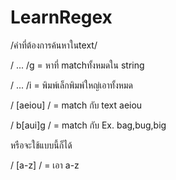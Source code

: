 # LearnRegex

/คำที่ต้องการค้นหาในtext/

/ ... /g = หาที่ matchทั้งหมดใน string 


/ ... /i = พิมพ์เล็กพิมพ์ใหญ่เอาทั้งหมด


/ [aeiou] / = match กับ text aeiou


/ b[aui]g / = match กับ Ex.  bag,bug,big 


หรือจะใช้แบบนี้ก็ได้


/ [a-z] / = เอา a-z
